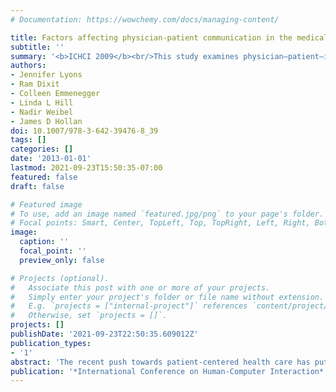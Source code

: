 ```yaml
---
# Documentation: https://wowchemy.com/docs/managing-content/

title: Factors affecting physician-patient communication in the medical exam room
subtitle: ''
summary: '<b>ICHCI 2009</b><br/>This study examines physician–patient–interpreter communication in a health clinic using Distributed Cognition, highlighting how EMRs, paper documents, and exam room layout influence information flow. Findings suggest redesigning clinical spaces and technologies to support collaborative interaction, improve patient understanding, and enhance health literacy for LEP patients.'
authors:
- Jennifer Lyons
- Ram Dixit
- Colleen Emmenegger
- Linda L Hill
- Nadir Weibel
- James D Hollan
doi: 10.1007/978-3-642-39476-8_39
tags: []
categories: []
date: '2013-01-01'
lastmod: 2021-09-23T15:50:35-07:00
featured: false
draft: false

# Featured image
# To use, add an image named `featured.jpg/png` to your page's folder.
# Focal points: Smart, Center, TopLeft, Top, TopRight, Left, Right, BottomLeft, Bottom, BottomRight.
image:
  caption: ''
  focal_point: ''
  preview_only: false

# Projects (optional).
#   Associate this post with one or more of your projects.
#   Simply enter your project's folder or file name without extension.
#   E.g. `projects = ["internal-project"]` references `content/project/deep-learning/index.md`.
#   Otherwise, set `projects = []`.
projects: []
publishDate: '2021-09-23T22:50:35.609012Z'
publication_types:
- '1'
abstract: 'The recent push towards patient-centered health care has put a greater emphasis on patient health literacy. Health literacy is influenced by communication between physicians and patients. We conducted research at a local health clinic to examine communication between physicians, patients, and interpreters that were present to assist patients with limited English proficiency (LEP). We used the framework of Distributed Cognition to broaden our unit of analysis beyond individuals to include artifacts and the physical environment. We analyze three factors influencing communication: the availability of electronic medical records (EMR), the use of paper documents, and the presence of an interpreter. The physical space and artifacts are shown to impose constraints upon interaction and the flow of information throughout the exam room. We discuss implications for redesigning medical examination rooms and information technologies to create collaborative spaces that better support physician-patient communication, enhance patient understanding, and improve health literacy.'
publication: '*International Conference on Human-Computer Interaction*'
---
```

